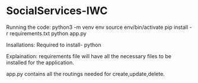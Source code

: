# SocialServices-IWC

Running the code:
python3 -m venv env
source env/bin/activate
pip install -r requirements.txt
python app.py

Insallations:
Required to install- python

Explaination:
requirements file will have all the necessary files to be installed for the application.

app.py contains all the routings needed for create,update,delete.
